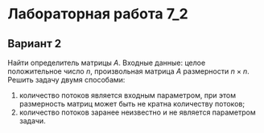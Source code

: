 # Лабораторная работа 7_2

## Вариант 2

Найти определитель матрицы $А$. Входные данные: целое положительное число $n$, произвольная матрица $А$ 
размерности $n \times n$. Решить задачу двумя способами: 

1. количество потоков является входным параметром, при
этом размерность матриц может быть не кратна количеству потоков;
2. количество потоков заранее неизвестно 
и не является параметром задачи.